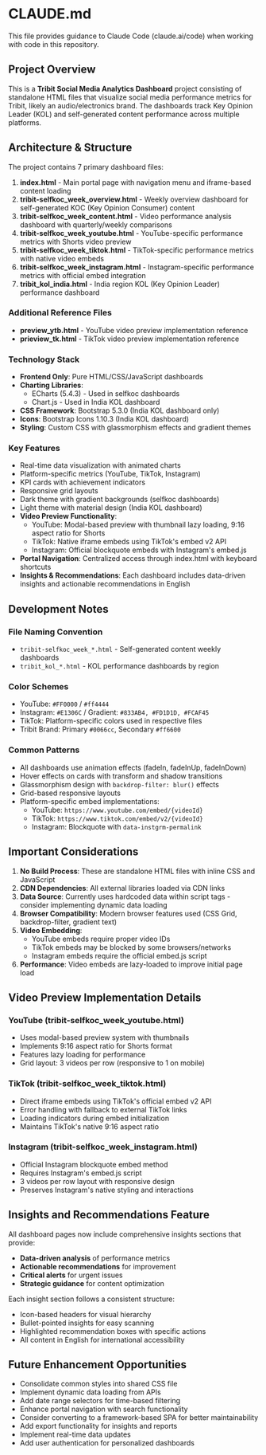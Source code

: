 # CLAUDE.md

This file provides guidance to Claude Code (claude.ai/code) when working with code in this repository.

## Project Overview

This is a **Tribit Social Media Analytics Dashboard** project consisting of standalone HTML files that visualize social media performance metrics for Tribit, likely an audio/electronics brand. The dashboards track Key Opinion Leader (KOL) and self-generated content performance across multiple platforms.

## Architecture & Structure

The project contains 7 primary dashboard files:

1. **index.html** - Main portal page with navigation menu and iframe-based content loading
2. **tribit-selfkoc_week_overview.html** - Weekly overview dashboard for self-generated KOC (Key Opinion Consumer) content
3. **tribit-selfkoc_week_content.html** - Video performance analysis dashboard with quarterly/weekly comparisons
4. **tribit-selfkoc_week_youtube.html** - YouTube-specific performance metrics with Shorts video preview
5. **tribit-selfkoc_week_tiktok.html** - TikTok-specific performance metrics with native video embeds
6. **tribit-selfkoc_week_instagram.html** - Instagram-specific performance metrics with official embed integration
7. **tribit_kol_india.html** - India region KOL (Key Opinion Leader) performance dashboard

### Additional Reference Files
- **preview_ytb.html** - YouTube video preview implementation reference
- **prieview_tk.html** - TikTok video preview implementation reference

### Technology Stack

- **Frontend Only**: Pure HTML/CSS/JavaScript dashboards
- **Charting Libraries**: 
  - ECharts (5.4.3) - Used in selfkoc dashboards
  - Chart.js - Used in India KOL dashboard
- **CSS Framework**: Bootstrap 5.3.0 (India KOL dashboard only)
- **Icons**: Bootstrap Icons 1.10.3 (India KOL dashboard)
- **Styling**: Custom CSS with glassmorphism effects and gradient themes

### Key Features

- Real-time data visualization with animated charts
- Platform-specific metrics (YouTube, TikTok, Instagram)
- KPI cards with achievement indicators
- Responsive grid layouts
- Dark theme with gradient backgrounds (selfkoc dashboards)
- Light theme with material design (India KOL dashboard)
- **Video Preview Functionality**:
  - YouTube: Modal-based preview with thumbnail lazy loading, 9:16 aspect ratio for Shorts
  - TikTok: Native iframe embeds using TikTok's embed v2 API
  - Instagram: Official blockquote embeds with Instagram's embed.js
- **Portal Navigation**: Centralized access through index.html with keyboard shortcuts
- **Insights & Recommendations**: Each dashboard includes data-driven insights and actionable recommendations in English

## Development Notes

### File Naming Convention
- `tribit-selfkoc_week_*.html` - Self-generated content weekly dashboards
- `tribit_kol_*.html` - KOL performance dashboards by region

### Color Schemes
- YouTube: `#FF0000` / `#ff4444`
- Instagram: `#E1306C` / Gradient: `#833AB4, #FD1D1D, #FCAF45`
- TikTok: Platform-specific colors used in respective files
- Tribit Brand: Primary `#0066cc`, Secondary `#ff6600`

### Common Patterns
- All dashboards use animation effects (fadeIn, fadeInUp, fadeInDown)
- Hover effects on cards with transform and shadow transitions
- Glassmorphism design with `backdrop-filter: blur()` effects
- Grid-based responsive layouts
- Platform-specific embed implementations:
  - YouTube: `https://www.youtube.com/embed/{videoId}`
  - TikTok: `https://www.tiktok.com/embed/v2/{videoId}`
  - Instagram: Blockquote with `data-instgrm-permalink`

## Important Considerations

1. **No Build Process**: These are standalone HTML files with inline CSS and JavaScript
2. **CDN Dependencies**: All external libraries loaded via CDN links
3. **Data Source**: Currently uses hardcoded data within script tags - consider implementing dynamic data loading
4. **Browser Compatibility**: Modern browser features used (CSS Grid, backdrop-filter, gradient text)
5. **Video Embedding**: 
   - YouTube embeds require proper video IDs
   - TikTok embeds may be blocked by some browsers/networks
   - Instagram embeds require the official embed.js script
6. **Performance**: Video embeds are lazy-loaded to improve initial page load

## Video Preview Implementation Details

### YouTube (tribit-selfkoc_week_youtube.html)
- Uses modal-based preview system with thumbnails
- Implements 9:16 aspect ratio for Shorts format
- Features lazy loading for performance
- Grid layout: 3 videos per row (responsive to 1 on mobile)

### TikTok (tribit-selfkoc_week_tiktok.html)
- Direct iframe embeds using TikTok's official embed v2 API
- Error handling with fallback to external TikTok links
- Loading indicators during embed initialization
- Maintains TikTok's native 9:16 aspect ratio

### Instagram (tribit-selfkoc_week_instagram.html)
- Official Instagram blockquote embed method
- Requires Instagram's embed.js script
- 3 videos per row layout with responsive design
- Preserves Instagram's native styling and interactions

## Insights and Recommendations Feature

All dashboard pages now include comprehensive insights sections that provide:
- **Data-driven analysis** of performance metrics
- **Actionable recommendations** for improvement
- **Critical alerts** for urgent issues
- **Strategic guidance** for content optimization

Each insight section follows a consistent structure:
- Icon-based headers for visual hierarchy
- Bullet-pointed insights for easy scanning
- Highlighted recommendation boxes with specific actions
- All content in English for international accessibility

## Future Enhancement Opportunities

- Consolidate common styles into shared CSS file
- Implement dynamic data loading from APIs
- Add date range selectors for time-based filtering
- Enhance portal navigation with search functionality
- Consider converting to a framework-based SPA for better maintainability
- Add export functionality for insights and reports
- Implement real-time data updates
- Add user authentication for personalized dashboards